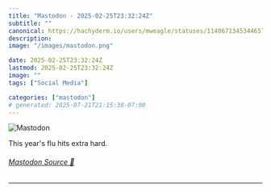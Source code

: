 ```yaml
---
title: "Mastodon - 2025-02-25T23:32:24Z"
subtitle: ""
canonical: https://hachyderm.io/users/mweagle/statuses/114067134534465726
description:
image: "/images/mastodon.png"

date: 2025-02-25T23:32:24Z
lastmod: 2025-02-25T23:32:24Z
image: ""
tags: ["Social Media"]

categories: ["mastodon"]
# generated: 2025-07-21T21:15:38-07:00
---
```

![Mastodon](/images/mastodon.png)

<p>This year&#39;s flu hits extra hard.</p>


###### [Mastodon Source 🐘](https://hachyderm.io/@mweagle/114067134534465726)

___
